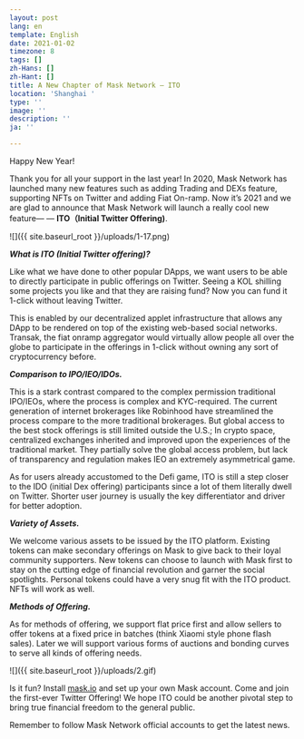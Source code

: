 ```yaml
---
layout: post
lang: en
template: English
date: 2021-01-02
timezone: 8
tags: []
zh-Hans: []
zh-Hant: []
title: A New Chapter of Mask Network — ITO
location: 'Shanghai '
type: ''
image: ''
description: ''
ja: ''

---
```

Happy New Year!

Thank you for all your support in the last year! In 2020, Mask Network has launched many new features such as adding Trading and DEXs feature, supporting NFTs on Twitter and adding Fiat On-ramp. Now it’s 2021 and we are glad to announce that Mask Network will launch a really cool new feature— — **ITO（Initial Twitter Offering)**.

![]({{ site.baseurl_root }}/uploads/1-17.png)

**_What is ITO (Initial Twitter offering)?_**

Like what we have done to other popular DApps, we want users to be able to directly participate in public offerings on Twitter. Seeing a KOL shilling some projects you like and that they are raising fund? Now you can fund it 1-click without leaving Twitter.

This is enabled by our decentralized applet infrastructure that allows any DApp to be rendered on top of the existing web-based social networks. Transak, the fiat onramp aggregator would virtually allow people all over the globe to participate in the offerings in 1-click without owning any sort of cryptocurrency before.

**_Comparison to IPO/IEO/IDOs._**

This is a stark contrast compared to the complex permission traditional IPO/IEOs, where the process is complex and KYC-required. The current generation of internet brokerages like Robinhood have streamlined the process compare to the more traditional brokerages. But global access to the best stock offerings is still limited outside the U.S.; In crypto space, centralized exchanges inherited and improved upon the experiences of the traditional market. They partially solve the global access problem, but lack of transparency and regulation makes IEO an extremely asymmetrical game.

As for users already accustomed to the Defi game, ITO is still a step closer to the IDO (initial Dex offering) participants since a lot of them literally dwell on Twitter. Shorter user journey is usually the key differentiator and driver for better adoption.

**_Variety of Assets._**

We welcome various assets to be issued by the ITO platform. Existing tokens can make secondary offerings on Mask to give back to their loyal community supporters. New tokens can choose to launch with Mask first to stay on the cutting edge of financial revolution and garner the social spotlights. Personal tokens could have a very snug fit with the ITO product. NFTs will work as well.

**_Methods of Offering._**

As for methods of offering, we support flat price first and allow sellers to offer tokens at a fixed price in batches (think Xiaomi style phone flash sales). Later we will support various forms of auctions and bonding curves to serve all kinds of offering needs.

![]({{ site.baseurl_root }}/uploads/2.gif)

Is it fun? Install [mask.io](http://mask.io/) and set up your own Mask account. Come and join the first-ever Twitter Offering! We hope ITO could be another pivotal step to bring true financial freedom to the general public.

Remember to follow Mask Network official accounts to get the latest news.